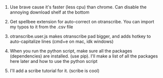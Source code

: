 1. Use brave cause it's faster (less cpu) than chrome. Can disable the annoying download shelf at the bottom

2. Get spellbee extension for auto-correct on otranscribe. You can import my typos to it from the .csv file

3. otranscribe.user.js makes otranscribe pad bigger, and adds hotkey to auto-capitalize lines (cmd+e on mac, idk windows)

3. When you run the python script, make sure all the packages (dependencies) are installed. (use pip). I'll make a list of all the packages here later and how to use the python script

4. I'll add a scribe tutorial for it. (scribe is cool)
